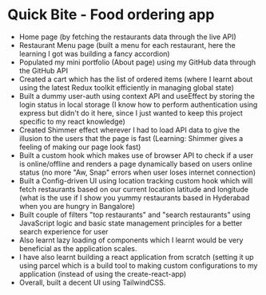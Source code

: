 # Quick Bite - Food ordering app

- Home page (by fetching the restaurants data through the live API)
- Restaurant Menu page (built a menu for each restaurant, here the learning I got was building a fancy accordion)
- Populated my mini portfolio (About page) using my GitHub data through the GitHub API
- Created a cart which has the list of ordered items (where I learnt about using the latest Redux toolkit efficiently in managing global state)
- Built a dummy user-auth using context API and useEffect by storing the login status in local storage (I know how to perform authentication using express but didn't do it here, since I just wanted to keep this project specific to my react knowledge)
- Created Shimmer effect wherever I had to load API data to give the illusion to the users that the page is fast (Learning: Shimmer gives a feeling of making our page look fast)
- Built a custom hook which makes use of browser API to check if a user is online/offline and renders a page dynamically based on users online status (no more "Aw, Snap" errors when user loses internet connection)
- Built a Config-driven UI using location tracking custom hook which will fetch restaurants based on our current location latitude and longitude (what is the use if I show you yummy restaurants based in Hyderabad when you are hungry in Bangalore)
- Built couple of filters "top restaurants" and "search restaurants" using JavaScript logic and basic state management principles for a better search experience for user
- Also learnt lazy loading of components which I learnt would be very beneficial as the application scales. 
- I have also learnt building a react application from scratch (setting it up using parcel which is a build tool to making custom configurations to my application (instead of using the create-react-app)
- Overall, built a decent UI using TailwindCSS.
